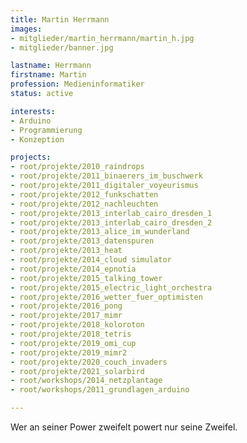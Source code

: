 ```yaml
---
title: Martin Herrmann
images:
- mitglieder/martin_herrmann/martin_h.jpg
- mitglieder/banner.jpg

lastname: Herrmann
firstname: Martin
profession: Medieninformatiker
status: active

interests:
- Arduino
- Programmierung
- Konzeption

projects:
- root/projekte/2010_raindrops
- root/projekte/2011_binaerers_im_buschwerk
- root/projekte/2011_digitaler_voyeurismus
- root/projekte/2012_funkschatten
- root/projekte/2012_nachleuchten
- root/projekte/2013_interlab_cairo_dresden_1
- root/projekte/2013_interlab_cairo_dresden_2
- root/projekte/2013_alice_im_wunderland
- root/projekte/2013_datenspuren
- root/projekte/2013_heat
- root/projekte/2014_cloud simulator
- root/projekte/2014_epnotia
- root/projekte/2015_talking_tower
- root/projekte/2015_electric_light_orchestra
- root/projekte/2016_wetter_fuer_optimisten
- root/projekte/2016_pong
- root/projekte/2017_mimr
- root/projekte/2018_koloroton
- root/projekte/2018_tetris
- root/projekte/2019_omi_cup
- root/projekte/2019_mimr2
- root/projekte/2020_couch_invaders
- root/projekte/2021_solarbird
- root/workshops/2014_netzplantage
- root/workshops/2011_grundlagen_arduino

---
```


Wer an seiner Power zweifelt powert nur seine Zweifel.